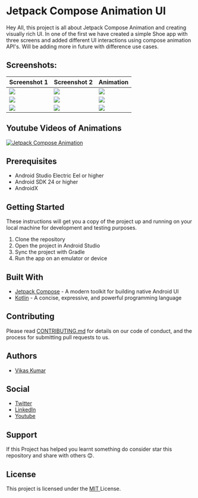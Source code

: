 # Jetpack Compose Animation UI

Hey All, this project is all about Jetpack Compose Animation and creating visually rich UI.
In one of the first we have created a simple Shoe app with three screens and added different UI interactions using compose animation API's.
Will be adding more in future with difference use cases.

## Screenshots:
| Screenshot 1 | Screenshot 2| Animation | 
| --- | --- | --- | 
|<img src="https://github.com/worstkiller/jetpack_compose_animation/blob/master/screenshots/screenshot_101.png"/>|<img src="https://github.com/worstkiller/jetpack_compose_animation/blob/master/screenshots/screenshot_102.png"/>|<img src="https://github.com/worstkiller/jetpack_compose_animation/blob/features/project_config_change/screenshots/screenshot_110.gif"/>|
|<img src="https://github.com/worstkiller/jetpack_compose_animation/blob/features/project_config_change/screenshots/screenshot_107.png"/>|<img src="https://github.com/worstkiller/jetpack_compose_animation/blob/features/project_config_change/screenshots/screenshot_108.png"/>|<img src="https://github.com/worstkiller/jetpack_compose_animation/blob/features/project_config_change/screenshots/screenshot_109.gif"/>|
| <img src="https://github.com/worstkiller/jetpack_compose_animation/blob/features/food_order/screenshots/screenshot_111.png"/>|<img src="https://github.com/worstkiller/jetpack_compose_animation/blob/features/food_order/screenshots/screenshot_112.png"/>|<img src="https://github.com/worstkiller/jetpack_compose_animation/blob/features/food_order/screenshots/screenshot_113.gif"/>|

## Youtube Videos of Animations
[![Jetpack Compose Animation](https://user-images.githubusercontent.com/10533214/209778716-304f993a-6ed8-470f-8021-8df03ef526a9.png)](https://www.youtube.com/watch?v=yAdcbmfoa0c&list=PLLEubLrX7WKQsBBj77OHLZU32lVN0ggf_&ab_channel=vikaskumar "Jetpack Compose Animation")


## Prerequisites

- Android Studio Electric Eel or higher
- Android SDK 24 or higher
- AndroidX

## Getting Started

These instructions will get you a copy of the project up and running on your local machine for development and testing purposes.

1. Clone the repository
2. Open the project in Android Studio
3. Sync the project with Gradle
4. Run the app on an emulator or device

## Built With

- [Jetpack Compose](https://developer.android.com/jetpack/compose) - A modern toolkit for building native Android UI
- [Kotlin](https://kotlinlang.org/) - A concise, expressive, and powerful programming language

## Contributing

Please read [CONTRIBUTING.md](https://gist.github.com/PurpleBooth/b24679402957c63ec426) for details on our code of conduct, and the process for submitting pull requests to us.

## Authors

- [Vikas Kumar](https://github.com/worstkiller)

## Social

- [Twitter](https://twitter.com/vikaskum09)
- [LinkedIn](https://www.linkedin.com/in/vikaskumar09)
- [Youtube](https://youtube.com/@vikaskumar)

## Support
If this Project has helped you learnt something do consider star this repository and share with others 😊.

## License

This project is licensed under the [ MIT ](https://github.com/worstkiller/jetpack_compose_animation/edit/master/LICENSE.md) License.
